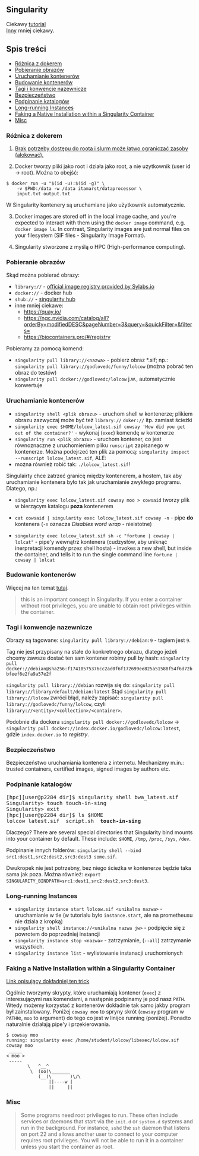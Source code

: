 ## Singularity
Ciekawy [tutorial](https://singularity-tutorial.github.io)  
[Inny](https://carpentries-incubator.github.io/singularity-introduction/) mniej ciekawy.

## Spis treści
* [Różnica z dokerem](#docker)
* [Pobieranie obrazów](#pull)
* [Uruchamianie kontenerów](#run)
* [Budowanie kontenerów](#build)
* [Tagi i konwencje nazewnicze](#tags)
* [Bezpieczeństwo](#safety)
* [Podpinanie katalogów](#bind)
* [Long-running Instances](#instances)
* [Faking a Native Installation within a Singularity Container](#fakeinstall)
* [Misc](#misc)



### <a name="docker">Różnica z dokerem</a>

1. [Brak potrzeby dostępu do roota i slurm może łatwo ograniczać zasoby (alokować).](https://www.reddit.com/r/docker/comments/7y2yp2/why_is_singularity_used_as_opposed_to_docker_in/)

2. Docker tworzy pliki jako root i działa jako root, a nie użytkownik (user id -> root). Można to obejść:
```
$ docker run -u "$(id -u):$(id -g)" \
    -v $PWD:/data -w /data itamarst/dataprocessor \
    input.txt output.txt
```
W Singularity kontenery są uruchamiane jako użytkownik automatycznie.

3. Docker images are stored off in the local image cache, and you’re expected to interact with them using the `docker image` command, e.g. `docker image ls`. In contrast, Singularity images are just normal files on your filesystem (SIF files - Singularity Image Format).

4. Singularity stworzone z myślą o HPC (High-performance computing).


### <a name="pull">Pobieranie obrazów</a>

Skąd można pobierać obrazy:
- `library://` - [official image registry provided by Sylabs.io](https://cloud.sylabs.io/library)
- `docker://` - docker hub
- `shub://` - [singularity hub](https://singularity-hub.org/)
-  inne mniej ciekawe:
   + https://quay.io/
   + https://ngc.nvidia.com/catalog/all?orderBy=modifiedDESC&pageNumber=3&query=&quickFilter=&filters=
   + https://biocontainers.pro/#/registry

Pobieramy za pomocą komend:
- `singularity pull library://<nazwa>` - pobierz obraz \*.sif; np.: `singularity pull library://godlovedc/funny/lolcow` (można pobrać ten obraz do testów)
- `singularity pull docker://godlovedc/lolcow` j.w., automatycznie konwertuje 



### <a name="run">Uruchamianie kontenerów</a>

- `singularity shell <plik obrazu>` - uruchom shell w kontenerze; plikiem obrazu zazwyczaj może być też `library://` `doker://` itp. zamiast ścieżki
- `singularity exec $HOME/lolcow_latest.sif cowsay 'How did you get out of the container?'` - wykonaj (`exec`) komendę w kontenerze
- `singularity run <plik_obrazu>` - uruchom kontener, co jest równoznaczne z uruchomieniem pliku `runscript` zapisanego w kontenerze. Można podejrzeć ten plik za pomocą: `singularity inspect --runscript lolcow_latest.sif`, ALE:
- można również robić tak: `./lolcow_latest.sif`!

Singulairty chce zatrzeć granicę między kontenerem, a hostem, tak aby uruchamianie kontenera było tak jak uruchamianie zwykłego programu. Dlatego, np.:

- ```singularity exec lolcow_latest.sif cowsay moo > cowsaid``` tworzy plik w bierzącym katalogu **poza** kontenerem

- `cat cowsaid | singularity exec lolcow_latest.sif cowsay -n` - pipe **do** kontenera (`-n` oznacza _Disables word wrap_ - nieistotne)
- `singularity exec lolcow_latest.sif sh -c "fortune | cowsay | lolcat"` - pipe'y wewnątrz kontenera (cudzysłów, aby uniknąć inerpretacji komendy przez shell hosta) - invokes a new shell, but inside the container, and tells it to run the single command line `fortune | cowsay | lolcat`


### <a name="build">Budowanie kontenerów</a>

Więcej na ten temat [tutaj](https://singularity-tutorial.github.io/03-building/).
> this is an important concept in Singularity. If you enter a container without root privileges, you are unable to obtain root privileges within the container.


### <a name="tags">Tagi i konwencje nazewnicze</a>
Obrazy są tagowane:
`singularity pull library://debian:9` - tagiem jest `9`.

Tag nie jest przypisany na stałe do konkretnego obrazu, dlatego jeżeli chcemy zawsze dostać ten sam kontener robimy pull by hash: `singularity pull docker://debian@sha256:f17410575376cc2ad0f6f172699ee825a51588f54f6d72bbfeef6e2fa9a57e2f`

`singularity pull library://debian` rozwija się do: `singularity pull library://library/default/debian:latest` Stąd `singularity pull library://lolcow` zwróci błąd, należy zapisać: `singularity pull library://godlovedc/funny/lolcow`, czyli `library://<entity>/<collection>/<container>`.

Podobnie dla dockera `singularity pull docker://godlovedc/lolcow` -> `singularity pull docker://index.docker.io/godlovedc/lolcow:latest`, gdzie `index.docker.io` to _registry_.


### <a name="safety">Bezpieczeństwo</a>
Bezpieczeństwo uruchamiania kontenera z internetu. Mechanizmy m.in.: trusted containers, certified images, signed images by authors etc.


### <a name="bind">Podpinanie katalogów</a>
<pre>
[hpc][user@p2284 dir]$ singularity shell bwa_latest.sif
Singularity> touch touch-in-sing
Singularity> exit
[hpc][user@p2284 dir]$ ls $HOME
lolcow_latest.sif  script.sh  <b>touch-in-sing</b>
</pre>
Dlaczego? There are several special directories that Singularity bind mounts into your container by default. These include: `$HOME`, `/tmp`, `/proc`, `/sys`, `/dev`.

Podpinanie innych folderów: `singularity shell --bind src1:dest1,src2:dest2,src3:dest3 some.sif`.

Dwukropek nie jest potrzebny, bez niego ścieżka w kontenerze będzie taka sama jak poza. Można również: `export SINGULARITY_BINDPATH=src1:dest1,src2:dest2,src3:dest3`.



### <a name="instances">Long-running Instances</a>

- `singularity instance start lolcow.sif <unikalna nazwa>` - uruchamianie w tle (w tutorialu było `instance.start`, ale na prometheusu nie dziala z kropką)
- `singularity shell instance://<unikalna nazwa jw>` - podpięcie się z powrotem do poprzedniej instancji
- `singularity instance stop <nazwa>` - zatrzymianie, (`--all`) zatrzymanie wszystkich.
- `singularity instance list` - wylistowanie instanacji uruchomionych



### <a name="fakeinstall">Faking a Native Installation within a Singularity Container</a>

[Link opisujący dokładniej ten trick](https://singularity-tutorial.github.io/07-fake-installation/)

Ogólnie tworzymy skrypty, które uruchamiają kontener (`exec`) z interesującymi nas komendami, a następnie podpinamy je pod nasz `PATH`. Wtedy możemy korzystać z kontenerów dokładnie tak samo jakby program był zainstalowany.
Poniżej `cowsay moo` to spryny skrót (`cowsay` program w `PATH`ie, `moo` to argument) do tego co jest w linijce running (poniżej). Ponadto naturalnie działają pipe'y i przekierowania.
```
$ cowsay moo
running: singularity exec /home/student/lolcow/libexec/lolcow.sif cowsay moo
 _____
< moo >
 -----
        \   ^__^
         \  (oo)\_______
            (__)\       )\/\
                ||----w |
                ||     ||
```


### <a name="misc">Misc</a>
> Some programs need root privileges to run. These often include services or daemons that start via the `init.d` or `system.d` systems and run in the background. For instance, `sshd` the `ssh` daemon that listens on port 22 and allows another user to connect to your computer requires root privileges. You will not be able to run it in a container unless you start the container as root.
